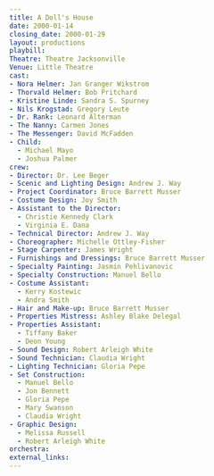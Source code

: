 ```yaml
---
title: A Doll's House
date: 2000-01-14
closing_date: 2000-01-29
layout: productions
playbill:
Theatre: Theatre Jacksonville
Venue: Little Theatre
cast:
- Nora Helmer: Jan Granger Wikstrom
- Thorvald Helmer: Bob Pritchard
- Kristine Linde: Sandra S. Spurney
- Nils Krogstad: Gregory Leute
- Dr. Rank: Leonard Alterman
- The Nanny: Carmen Jones
- The Messenger: David McFadden
- Child:
  - Michael Mayo
  - Joshua Palmer
crew:
- Director: Dr. Lee Beger
- Scenic and Lighting Design: Andrew J. Way
- Project Coordinator: Bruce Barrett Musser
- Costume Design: Joy Smith
- Assistant to the Director:
  - Christie Kennedy Clark
  - Virginia E. Dana
- Technical Director: Andrew J. Way
- Choreographer: Michelle Ottley-Fisher
- Stage Carpenter: James Wright
- Furnishings and Dressings: Bruce Barrett Musser
- Specialty Painting: Jasmin Pehlivanovic
- Specialty Construction: Manuel Bello
- Costume Assistant:
  - Kerry Kostewic
  - Andra Smith
- Hair and Make-up: Bruce Barrett Musser
- Properties Mistress: Ashley Blake Delegal
- Properties Assistant:
  - Tiffany Baker
  - Deon Young
- Sound Design: Robert Arleigh White
- Sound Technician: Claudia Wright
- Lighting Technician: Gloria Pepe
- Set Construction:
  - Manuel Bello
  - Jon Bennett
  - Gloria Pepe
  - Mary Swanson
  - Claudia Wright
- Graphic Design:
  - Melissa Russell
  - Robert Arleigh White
orchestra:
external_links:
---
```

